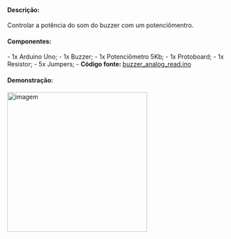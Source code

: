 <h4>Descrição:</h4>
Controlar a potência do som do buzzer com um potenciômentro.
<h4>Componentes:</h4>
 - 1x Arduino Uno;
 - 1x Buzzer;
 - 1x Potenciômetro 5Kb;
 - 1x Protoboard;
 - 1x Resistor;
 - 5x Jumpers;
 - <b>Código fonte: </b><a href="">buzzer_analog_read.ino</a>
 
<h4>Demonstração:</h4>
<p>
 <img src="" height="320px" width="auto" alt="imagem">
</p>
